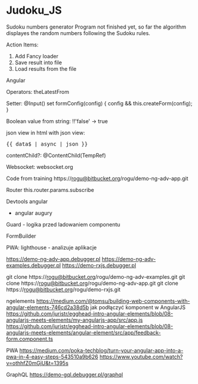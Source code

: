 # Judoku_JS
Sudoku numbers generator
Program not finished yet, so far the algorithm displayes the random numbers following the Sudoku rules. 

Action Items: 
1. Add Fancy loader 
2. Save result into file 
3. Load results from the file


Angular

Operators:
theLatestFrom

Setter:
  @Input() set formConfig(config) {
    config && this.createForm(config);
  }

Boolean value from string: 
  !!'false' -> true
  
 json view in html with json view: 
  <pre>{{ data$ | async | json }}</pre>

contentChild?:
@ContentChild(TempRef)

Websocket:
websocket.org

Code from training
https://rogu@bitbucket.org/rogu/demo-ng-adv-app.git

Router 
this.router.params.subscribe

Devtools angular
- angular augury

Guard - logika przed ladowaniem componentu

FormBuilder

PWA: 
lighthouse - analizuje aplikacje


https://demo-ng-adv-app.debugger.pl
https://demo-ng-adv-examples.debugger.pl
https://demo-rxjs.debugger.pl

git clone https://rogu@bitbucket.org/rogu/demo-ng-adv-examples.git
git clone https://rogu@bitbucket.org/rogu/demo-ng-adv-app.git
git clone https://rogu@bitbucket.org/rogu/demo-rxjs.git


ngelements
https://medium.com/@tomsu/building-web-components-with-angular-elements-746cd2a38d5b
jak podłączyć komponent w AngularJS
https://github.com/juristr/egghead-intro-angular-elements/blob/08-angularjs-meets-elements/my-angularjs-app/src/app.js
https://github.com/juristr/egghead-intro-angular-elements/blob/08-angularjs-meets-elements/angular-element/src/app/feedback-form.component.ts

PWA
https://medium.com/poka-techblog/turn-your-angular-app-into-a-pwa-in-4-easy-steps-543510a9b626
https://www.youtube.com/watch?v=othhfZ0mGjU&t=1395s

GraphQL
https://demo-gql.debugger.pl/graphql

